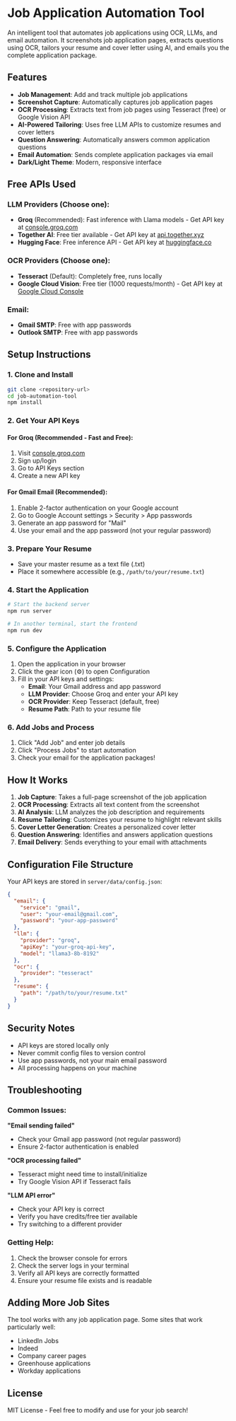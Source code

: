 # Job Application Automation Tool

An intelligent tool that automates job applications using OCR, LLMs, and email automation. It screenshots job application pages, extracts questions using OCR, tailors your resume and cover letter using AI, and emails you the complete application package.

## Features

- **Job Management**: Add and track multiple job applications
- **Screenshot Capture**: Automatically captures job application pages
- **OCR Processing**: Extracts text from job pages using Tesseract (free) or Google Vision API
- **AI-Powered Tailoring**: Uses free LLM APIs to customize resumes and cover letters
- **Question Answering**: Automatically answers common application questions
- **Email Automation**: Sends complete application packages via email
- **Dark/Light Theme**: Modern, responsive interface

## Free APIs Used

### LLM Providers (Choose one):
- **Groq** (Recommended): Fast inference with Llama models - Get API key at [console.groq.com](https://console.groq.com)
- **Together AI**: Free tier available - Get API key at [api.together.xyz](https://api.together.xyz)
- **Hugging Face**: Free inference API - Get API key at [huggingface.co](https://huggingface.co/settings/tokens)

### OCR Providers (Choose one):
- **Tesseract** (Default): Completely free, runs locally
- **Google Cloud Vision**: Free tier (1000 requests/month) - Get API key at [Google Cloud Console](https://console.cloud.google.com/)

### Email:
- **Gmail SMTP**: Free with app passwords
- **Outlook SMTP**: Free with app passwords

## Setup Instructions

### 1. Clone and Install
```bash
git clone <repository-url>
cd job-automation-tool
npm install
```

### 2. Get Your API Keys

#### For Groq (Recommended - Fast and Free):
1. Visit [console.groq.com](https://console.groq.com)
2. Sign up/login
3. Go to API Keys section
4. Create a new API key

#### For Gmail Email (Recommended):
1. Enable 2-factor authentication on your Google account
2. Go to Google Account settings > Security > App passwords
3. Generate an app password for "Mail"
4. Use your email and the app password (not your regular password)

### 3. Prepare Your Resume
- Save your master resume as a text file (.txt)
- Place it somewhere accessible (e.g., `/path/to/your/resume.txt`)

### 4. Start the Application
```bash
# Start the backend server
npm run server

# In another terminal, start the frontend
npm run dev
```

### 5. Configure the Application
1. Open the application in your browser
2. Click the gear icon (⚙️) to open Configuration
3. Fill in your API keys and settings:
   - **Email**: Your Gmail address and app password
   - **LLM Provider**: Choose Groq and enter your API key
   - **OCR Provider**: Keep Tesseract (default, free)
   - **Resume Path**: Path to your resume file

### 6. Add Jobs and Process
1. Click "Add Job" and enter job details
2. Click "Process Jobs" to start automation
3. Check your email for the application packages!

## How It Works

1. **Job Capture**: Takes a full-page screenshot of the job application
2. **OCR Processing**: Extracts all text content from the screenshot
3. **AI Analysis**: LLM analyzes the job description and requirements
4. **Resume Tailoring**: Customizes your resume to highlight relevant skills
5. **Cover Letter Generation**: Creates a personalized cover letter
6. **Question Answering**: Identifies and answers application questions
7. **Email Delivery**: Sends everything to your email with attachments

## Configuration File Structure

Your API keys are stored in `server/data/config.json`:

```json
{
  "email": {
    "service": "gmail",
    "user": "your-email@gmail.com",
    "password": "your-app-password"
  },
  "llm": {
    "provider": "groq",
    "apiKey": "your-groq-api-key",
    "model": "llama3-8b-8192"
  },
  "ocr": {
    "provider": "tesseract"
  },
  "resume": {
    "path": "/path/to/your/resume.txt"
  }
}
```

## Security Notes

- API keys are stored locally only
- Never commit config files to version control
- Use app passwords, not your main email password
- All processing happens on your machine

## Troubleshooting

### Common Issues:

**"Email sending failed"**
- Check your Gmail app password (not regular password)
- Ensure 2-factor authentication is enabled

**"OCR processing failed"**
- Tesseract might need time to install/initialize
- Try Google Vision API if Tesseract fails

**"LLM API error"**
- Check your API key is correct
- Verify you have credits/free tier available
- Try switching to a different provider

### Getting Help:

1. Check the browser console for errors
2. Check the server logs in your terminal
3. Verify all API keys are correctly formatted
4. Ensure your resume file exists and is readable

## Adding More Job Sites

The tool works with any job application page. Some sites that work particularly well:
- LinkedIn Jobs
- Indeed
- Company career pages
- Greenhouse applications
- Workday applications

## License

MIT License - Feel free to modify and use for your job search!